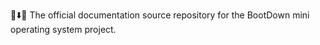 🥾️⬇️📖️ The official documentation source repository for the BootDown mini operating system project.
